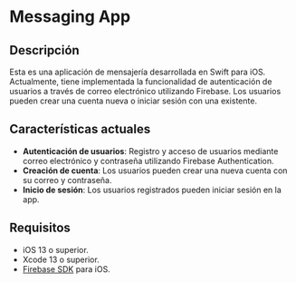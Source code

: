 # Messaging App

## Descripción

Esta es una aplicación de mensajería desarrollada en Swift para iOS. Actualmente, tiene implementada la funcionalidad de autenticación de usuarios a través de correo electrónico utilizando Firebase. Los usuarios pueden crear una cuenta nueva o iniciar sesión con una existente.

## Características actuales

- **Autenticación de usuarios**: Registro y acceso de usuarios mediante correo electrónico y contraseña utilizando Firebase Authentication.
- **Creación de cuenta**: Los usuarios pueden crear una nueva cuenta con su correo y contraseña.
- **Inicio de sesión**: Los usuarios registrados pueden iniciar sesión en la app.

## Requisitos

- iOS 13 o superior.
- Xcode 13 o superior.
- [Firebase SDK](https://firebase.google.com/docs/ios/setup) para iOS.

